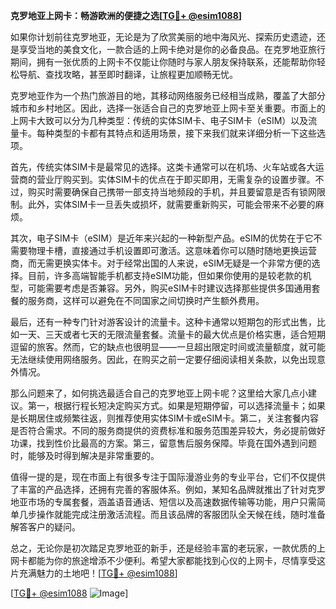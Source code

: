 **克罗地亚上网卡：畅游欧洲的便捷之选[[TG💪+ @esim1088](https://t.me/s/esim1088)]**

如果你计划前往克罗地亚，无论是为了欣赏美丽的地中海风光、探索历史遗迹，还是享受当地的美食文化，一款合适的上网卡绝对是你的必备良品。在克罗地亚旅行期间，拥有一张优质的上网卡不仅能让你随时与家人朋友保持联系，还能帮助你轻松导航、查找攻略，甚至即时翻译，让旅程更加顺畅无忧。

克罗地亚作为一个热门旅游目的地，其移动网络服务已经相当成熟，覆盖了大部分城市和乡村地区。因此，选择一张适合自己的克罗地亚上网卡至关重要。市面上的上网卡大致可以分为几种类型：传统的实体SIM卡、电子SIM卡（eSIM）以及流量卡。每种类型的卡都有其特点和适用场景，接下来我们就来详细分析一下这些选项。

首先，传统实体SIM卡是最常见的选择。这类卡通常可以在机场、火车站或各大运营商的营业厅购买到。实体SIM卡的优点在于即买即用，无需复杂的设置步骤。不过，购买时需要确保自己携带一部支持当地频段的手机，并且要留意是否有锁网限制。此外，实体SIM卡一旦丢失或损坏，就需要重新购买，可能会带来不必要的麻烦。

其次，电子SIM卡（eSIM）是近年来兴起的一种新型产品。eSIM的优势在于它不需要物理卡槽，直接通过手机设置即可激活。这意味着你可以随时随地更换运营商，而无需更换实体卡。对于经常出国的人来说，eSIM无疑是一个非常方便的选择。目前，许多高端智能手机都支持eSIM功能，但如果你使用的是较老款的机型，可能需要考虑是否兼容。另外，购买eSIM卡时建议选择那些提供多国通用套餐的服务商，这样可以避免在不同国家之间切换时产生额外费用。

最后，还有一种专门针对游客设计的流量卡。这种卡通常以短期包的形式出售，比如一天、三天或者七天的无限流量套餐。流量卡的最大优点是价格实惠，适合短期逗留的旅客。然而，它的缺点也很明显——一旦超出限定时间或流量额度，就可能无法继续使用网络服务。因此，在购买之前一定要仔细阅读相关条款，以免出现意外情况。

那么问题来了，如何挑选最适合自己的克罗地亚上网卡呢？这里给大家几点小建议。第一，根据行程长短决定购买方式。如果是短期停留，可以选择流量卡；如果是长期居住或频繁往返，则推荐使用实体SIM卡或eSIM卡。第二，关注套餐内容是否符合需求。不同的服务商提供的资费标准和服务范围差异较大，务必提前做好功课，找到性价比最高的方案。第三，留意售后服务保障。毕竟在国外遇到问题时，能够及时得到解决是非常重要的。

值得一提的是，现在市面上有很多专注于国际漫游业务的专业平台，它们不仅提供了丰富的产品选择，还拥有完善的客服体系。例如，某知名品牌就推出了针对克罗地亚市场的专属套餐，涵盖语音通话、短信以及高速数据传输等功能，用户只需简单几步操作就能完成注册激活流程。而且该品牌的客服团队全天候在线，随时准备解答客户的疑问。

总之，无论你是初次踏足克罗地亚的新手，还是经验丰富的老玩家，一款优质的上网卡都能为你的旅途增添不少便利。希望大家都能找到心仪的上网卡，尽情享受这片充满魅力的土地吧！[[TG💪+ @esim1088](https://t.me/s/esim1088)]

[[TG💪+ @esim1088](https://t.me/s/esim1088) ![Image](https://i.postimg.cc/4NQfJmqS/Snipaste-2025-05-13-00-14-12.png)]